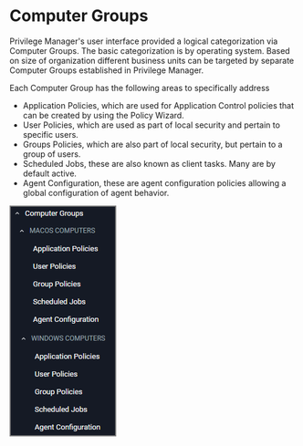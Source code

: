 [title]: # (Computer Groups)
[tags]: # (admin,configuration)
[priority]: # (2100)
# Computer Groups

Privilege Manager's user interface provided a logical categorization via Computer Groups. The basic categorization is by operating system. Based on size of organization different business units can be targeted by separate Computer Groups established in Privilege Manager.

Each Computer Group has the following areas to specifically address

* Application Policies, which are used for Application Control policies that can be created by using the Policy Wizard.
* User Policies, which are used as part of local security and pertain to specific users.
* Groups Policies, which are also part of local security, but pertain to a group of users.
* Scheduled Jobs, these are also known as client tasks. Many are by default active.
* Agent Configuration, these are agent configuration policies allowing a global configuration of agent behavior.

![cg menu](images/cg-menu.png "Computer Groups Menu")
